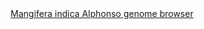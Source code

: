 <div id="Mangifera_indica_Alphonso_genome_browser" align="center">
  <a href="https://ink-blot.github.io/?sessionURL=blob:zZVpb6M4HMa_ysqvdiVCIOEIeZerac5SkgwNo1HkgAE3YAM20KTqd18308xotdW2Xe1RCSFsHvM_np_NI6hQwTAloAtasqrLOpAAi2m9gmmWoCVMEQPdECYMSaBAISoQ8RHoPoIQMg43zlwsjDnPWLfZDGDYiBChKfaZzNoyzBqMljxGQtpoyTCFJ0pgzWSfpkLMYRMmWUwJo03o.4ixhtLMEIl2NRS3y7vd.ZNol5YJx.eoO5GESCyQQyiyxSRAD28k8p7IkXndPixamac_3JLOSN3w7XEF6dW.f_riu_c39TwfOIF9N5uOQ4bXFRpqidWLsaFM0utlVBZZc7rYDvQYGZ11m.W8N1U56bSz41oJxsaNfTtSMZ_p67xKvPs.v5_GvUKzDWw4WdsMF_Y2FgVh8CSBhPqlaDvw40I1u7qkdDRJ063G85MuWbolyi4oBt2v3yTAC.gfhPrrI.DHTHgDGMrLs00SoEWACtBtWIpiqpbV0jVTUyxLfZIeQVkk_7B5KSTCDbxDAea7gHKZ0YILn6IwbMvRSeQT4uTsnQj8tvgTORsZgv104h76lWZRrOF.sh0mNLldltPYiByN84HtDdLSDUj5JR.t.qfBqvaKUoVBf3GoZL7HoqJ3lx7SIoVcSJ.nxPjFWUgI5ZA_71cJxAhHsdCYigR8mlDhMyii_a.K9Iu4VF35TYgqzPAeJ5gfXRGS1qDbbumGpv5Ao_3voPBj964cp9PqqFanvVN3wn4ujpBgx0jGZFGNXPnhn8j48NpPBMrVfKaTxN3sGaFq5dTDPG7dzVCW8GG1cI9LD.b13p6MlTja6gfVMza5YkbT.WA87IhDYvNHUD7exQs3YuYnNhUsMCT8VRxU0zJbfwHQCyba_4LJs7HJ3wbltdWfCBWqeyQLBsb2RLLBeqyPnKh3e7V_cCd56Klz.3Skub2cKamznPVzbjiTLayvW67XRxHiWv0hVF7t5MdhUTXFMN.mRf8PaZH3MH0HFi.yT.T_oFeSoWsoM2j3FMiS62x6Rw_Is.8mbT7a17MUOSOtr0Wu73SWN1nqDu1s2etnK898WA_XoqK3_L_05mL09.HlZ5LgiKTobPWLb8bTt6ffAQ--">Mangifera indica Alphonso genome browser</a>
</div>
